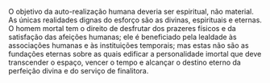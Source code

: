 ﻿O objetivo da auto-realização humana deveria ser espiritual, não material. As únicas realidades dignas do esforço são as divinas, espirituais e eternas. O homem mortal tem o direito de desfrutar dos prazeres físicos e da satisfação das afeições humanas; ele é beneficiado pela lealdade às associações humanas e às instituições temporais; mas estas não são as fundações eternas sobre as quais edificar a personalidade imortal que deve transcender o espaço, vencer o tempo e alcançar o destino eterno da perfeição divina e do serviço de finalitora.
